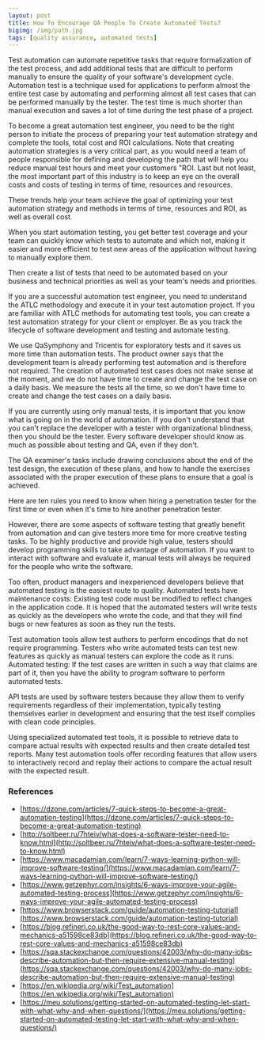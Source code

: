```yaml
---
layout: post
title: How To Encourage QA People To Create Automated Tests?
bigimg: /img/path.jpg
tags: [quality assurance, automated tests]
---
```


Test automation can automate repetitive tasks that require formalization of the test process, and add additional tests that are difficult to perform manually to ensure the quality of your software's development cycle. Automation test is a technique used for applications to perform almost the entire test case by automating and performing almost all test cases that can be performed manually by the tester. The test time is much shorter than manual execution and saves a lot of time during the test phase of a project.

To become a great automation test engineer, you need to be the right person to initiate the process of preparing your test automation strategy and complete the tools, total cost and ROI calculations. Note that creating automation strategies is a very critical part, as you would need a team of people responsible for defining and developing the path that will help you reduce manual test hours and meet your customers "ROI. Last but not least, the most important part of this industry is to keep an eye on the overall costs and costs of testing in terms of time, resources and resources. 

These trends help your team achieve the goal of optimizing your test automation strategy and methods in terms of time, resources and ROI, as well as overall cost. 

When you start automation testing, you get better test coverage and your team can quickly know which tests to automate and which not, making it easier and more efficient to test new areas of the application without having to manually explore them. 

Then create a list of tests that need to be automated based on your business and technical priorities as well as your team's needs and priorities. 

If you are a successful automation test engineer, you need to understand the ATLC methodology and execute it in your test automation project. If you are familiar with ATLC methods for automating test tools, you can create a test automation strategy for your client or employer. Be as you track the lifecycle of software development and testing and automate testing. 

We use QaSymphony and Tricentis for exploratory tests and it saves us more time than automation tests. The product owner says that the development team is already performing test automation and is therefore not required. The creation of automated test cases does not make sense at the moment, and we do not have time to create and change the test case on a daily basis. We measure the tests all the time, so we don't have time to create and change the test cases on a daily basis. 

If you are currently using only manual tests, it is important that you know what is going on in the world of automation. If you don't understand that you can't replace the developer with a tester with organizational blindness, then you should be the tester. Every software developer should know as much as possible about testing and QA, even if they don't. 

The QA examiner's tasks include drawing conclusions about the end of the test design, the execution of these plans, and how to handle the exercises associated with the proper execution of these plans to ensure that a goal is achieved. 

Here are ten rules you need to know when hiring a penetration tester for the first time or even when it's time to hire another penetration tester. 

However, there are some aspects of software testing that greatly benefit from automation and can give testers more time for more creative testing tasks. To be highly productive and provide high value, testers should develop programming skills to take advantage of automation. If you want to interact with software and evaluate it, manual tests will always be required for the people who write the software. 

Too often, product managers and inexperienced developers believe that automated testing is the easiest route to quality. Automated tests have maintenance costs: Existing test code must be modified to reflect changes in the application code. It is hoped that the automated testers will write tests as quickly as the developers who wrote the code, and that they will find bugs or new features as soon as they run the tests. 

Test automation tools allow test authors to perform encodings that do not require programming. Testers who write automated tests can test new features as quickly as manual testers can explore the code as it runs. Automated testing: If the test cases are written in such a way that claims are part of it, then you have the ability to program software to perform automated tests. 

API tests are used by software testers because they allow them to verify requirements regardless of their implementation, typically testing themselves earlier in development and ensuring that the test itself complies with clean code principles. 

Using specialized automated test tools, it is possible to retrieve data to compare actual results with expected results and then create detailed test reports. Many test automation tools offer recording features that allow users to interactively record and replay their actions to compare the actual result with the expected result. 

### References
* [https://dzone.com/articles/7-quick-steps-to-become-a-great-automation-testing](https://dzone.com/articles/7-quick-steps-to-become-a-great-automation-testing)
* [http://soltbeer.ru/7hteiv/what-does-a-software-tester-need-to-know.html](http://soltbeer.ru/7hteiv/what-does-a-software-tester-need-to-know.html)
* [https://www.macadamian.com/learn/7-ways-learning-python-will-improve-software-testing/](https://www.macadamian.com/learn/7-ways-learning-python-will-improve-software-testing/)
* [https://www.getzephyr.com/insights/6-ways-improve-your-agile-automated-testing-process](https://www.getzephyr.com/insights/6-ways-improve-your-agile-automated-testing-process)
* [https://www.browserstack.com/guide/automation-testing-tutorial](https://www.browserstack.com/guide/automation-testing-tutorial)
* [https://blog.refineri.co.uk/the-good-way-to-rest-core-values-and-mechanics-a51598ce83db](https://blog.refineri.co.uk/the-good-way-to-rest-core-values-and-mechanics-a51598ce83db)
* [https://sqa.stackexchange.com/questions/42003/why-do-many-jobs-describe-automation-but-then-require-extensive-manual-testing](https://sqa.stackexchange.com/questions/42003/why-do-many-jobs-describe-automation-but-then-require-extensive-manual-testing)
* [https://en.wikipedia.org/wiki/Test_automation](https://en.wikipedia.org/wiki/Test_automation)
* [https://meu.solutions/getting-started-on-automated-testing-let-start-with-what-why-and-when-questions/](https://meu.solutions/getting-started-on-automated-testing-let-start-with-what-why-and-when-questions/)
 